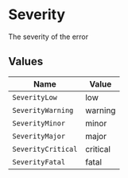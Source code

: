 # Severity

The severity of the error


## Values

| Name               | Value              |
| ------------------ | ------------------ |
| `SeverityLow`      | low                |
| `SeverityWarning`  | warning            |
| `SeverityMinor`    | minor              |
| `SeverityMajor`    | major              |
| `SeverityCritical` | critical           |
| `SeverityFatal`    | fatal              |